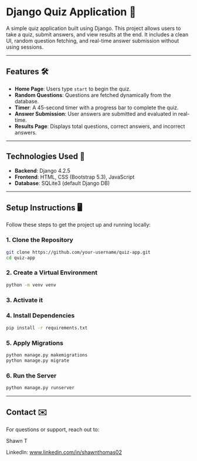 # Django Quiz Application 🎯

A simple quiz application built using Django. This project allows users to take a quiz, submit answers, and view results at the end. It includes a clean UI, random question fetching, and real-time answer submission without using sessions.

---

## Features 🛠️

- **Home Page**: Users type `start` to begin the quiz.  
- **Random Questions**: Questions are fetched dynamically from the database.  
- **Timer**: A 45-second timer with a progress bar to complete the quiz.  
- **Answer Submission**: User answers are submitted and evaluated in real-time.  
- **Results Page**: Displays total questions, correct answers, and incorrect answers.  

---

## Technologies Used 🚀

- **Backend**: Django 4.2.5  
- **Frontend**: HTML, CSS (Bootstrap 5.3), JavaScript  
- **Database**: SQLite3 (default Django DB)  

---

## Setup Instructions 🖥️

Follow these steps to get the project up and running locally:

### 1. Clone the Repository
```bash
git clone https://github.com/your-username/quiz-app.git
cd quiz-app
```

### 2. Create a Virtual Environment
```bash
python -m venv venv
```

### 3. Activate it

### 4. Install Dependencies
```bash
pip install -r requirements.txt
```

### 5. Apply Migrations
```bash
python manage.py makemigrations
python manage.py migrate
```

### 6. Run the Server
```bash
python manage.py runserver
```

---

## Contact ✉️
For questions or support, reach out to:

Shawn T

LinkedIn: www.linkedin.com/in/shawnthomas02
